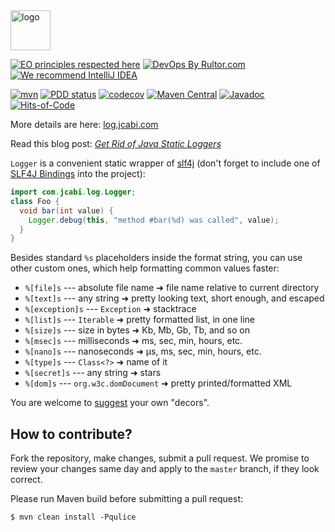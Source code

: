 <img alt="logo" src="http://img.jcabi.com/logo-square.png" width="64px" height="64px" />

[![EO principles respected here](https://www.elegantobjects.org/badge.svg)](https://www.elegantobjects.org)
[![DevOps By Rultor.com](http://www.rultor.com/b/jcabi/jcabi-log)](http://www.rultor.com/p/jcabi/jcabi-log)
[![We recommend IntelliJ IDEA](https://www.elegantobjects.org/intellij-idea.svg)](https://www.jetbrains.com/idea/)

[![mvn](https://github.com/jcabi/jcabi-log/actions/workflows/mvn.yml/badge.svg)](https://github.com/jcabi/jcabi-log/actions/workflows/mvn.yml)
[![PDD status](http://www.0pdd.com/svg?name=jcabi/jcabi-log)](http://www.0pdd.com/p?name=jcabi/jcabi-log)
[![codecov](https://codecov.io/gh/jcabi/jcabi-log/branch/master/graph/badge.svg)](https://codecov.io/gh/jcabi/jcabi-log)
[![Maven Central](https://maven-badges.herokuapp.com/maven-central/com.jcabi/jcabi-log/badge.svg)](https://maven-badges.herokuapp.com/maven-central/com.jcabi/jcabi-log)
[![Javadoc](https://javadoc.io/badge/com.jcabi/jcabi-log.svg)](http://www.javadoc.io/doc/com.jcabi/jcabi-log)
[![Hits-of-Code](https://hitsofcode.com/github/jcabi/jcabi-log)](https://hitsofcode.com/view/github/jcabi/jcabi-log)

More details are here: [log.jcabi.com](https://log.jcabi.com/index.html)

Read this blog post: [_Get Rid of Java Static Loggers_](https://www.yegor256.com/2014/05/23/avoid-java-static-logger.html)

`Logger` is a convenient static wrapper of [slf4j](http://www.slf4j.org/)
(don't forget to include one of [SLF4J Bindings](http://www.slf4j.org/manual.html#binding)
into the project):

```java
import com.jcabi.log.Logger;
class Foo {
  void bar(int value) {
    Logger.debug(this, "method #bar(%d) was called", value);
  }
}
```

Besides standard `%s` placeholders inside the format string, you can use
other custom ones, which help formatting common values faster:

  * `%[file]s` --- absolute file name ➜ file name relative to current directory
  * `%[text]s` --- any string ➜ pretty looking text, short enough, and escaped
  * `%[exception]s` --- `Exception` ➜ stacktrace
  * `%[list]s` --- `Iterable` ➜ pretty formatted list, in one line
  * `%[size]s` --- size in bytes ➜ Kb, Mb, Gb, Tb, and so on
  * `%[msec]s` --- milliseconds ➜ ms, sec, min, hours, etc.
  * `%[nano]s` --- nanoseconds ➜ µs, ms, sec, min, hours, etc.
  * `%[type]s` --- `Class<?>` ➜ name of it
  * `%[secret]s` --- any string ➜ stars
  * `%[dom]s` --- `org.w3c.domDocument` ➜ pretty printed/formatted XML

You are welcome to [suggest](https://github.com/jcabi/jcabi-log/blob/master/src/main/java/com/jcabi/log/DecorsManager.java) 
your own "decors".

## How to contribute?

Fork the repository, make changes, submit a pull request.
We promise to review your changes same day and apply to
the `master` branch, if they look correct.

Please run Maven build before submitting a pull request:

```
$ mvn clean install -Pqulice
```
